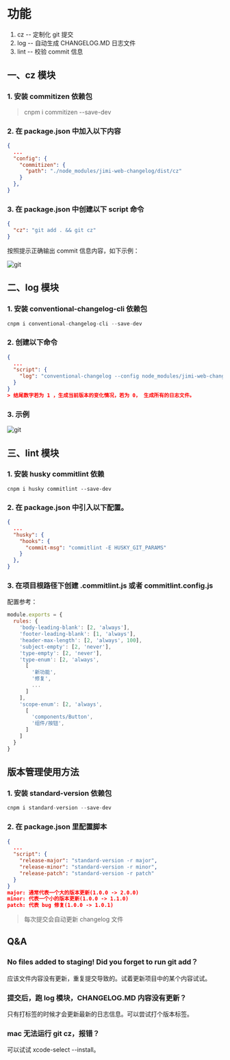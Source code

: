 # 功能

1. cz -- 定制化 git 提交
2. log -- 自动生成 CHANGELOG.MD 日志文件
3. lint -- 校验 commit 信息

## 一、cz 模块

### 1. 安装 commitizen 依赖包

> cnpm i commitizen --save-dev

### 2. 在 package.json 中加入以下内容

```json
{
  ...
  "config": {
    "commitizen": {
      "path": "./node_modules/jimi-web-changelog/dist/cz"
    }
  },
}
```

### 3. 在 package.json 中创建以下 script 命令

```json
{
  "cz": "git add . && git cz"
}
```

按照提示正确输出 commit 信息内容，如下示例：

![git](https://github.com/j710328466/jimi-web-changelog/tree/master/demo/git.png)



## 二、log 模块

### 1. 安装 conventional-changelog-cli 依赖包

```js
cnpm i conventional-changelog-cli --save-dev
```

### 2. 创建以下命令

```json
{
  ...
  "script": {
    "log": "conventional-changelog --config node_modules/jimi-web-changelog/lib/log -i CHANGELOG.md -s -r 0",
  }
}
> 结尾数字若为 1 ，生成当前版本的变化情况，若为 0， 生成所有的日志文件。
```

### 3. 示例

![git](https://github.com/j710328466/jimi-web-changelog/tree/master/demo/md.png)


## 三、lint 模块

### 1. 安装 husky commitlint 依赖

```shall
cnpm i husky commitlint --save-dev
```

### 2. 在 package.json 中引入以下配置。

```json
{
  ...
  "husky": {
    "hooks": {
      "commit-msg": "commitlint -E HUSKY_GIT_PARAMS"
    }
  },
}
```

### 3. 在项目根路径下创建 .commitlint.js 或者 commitlint.config.js

配置参考：

```js
module.exports = {
  rules: {
    'body-leading-blank': [2, 'always'],
    'footer-leading-blank': [1, 'always'],
    'header-max-length': [2, 'always', 100],
    'subject-empty': [2, 'never'],
    'type-empty': [2, 'never'],
    'type-enum': [2, 'always',
      [
        '新功能',
        '修复',
        ...
      ]
    ],
    'scope-enum': [2, 'always',
      [
        'components/Button',
        '组件/按钮',
      ]
    ]
  }
}
```

## 版本管理使用方法

### 1. 安装 standard-version 依赖包

```js
cnpm i standard-version --save-dev
```

### 2. 在 package.json 里配置脚本

```json
{
  ...
  "script": {
    "release-major": "standard-version -r major",
    "release-minor": "standard-version -r minor",
    "release-patch": "standard-version -r patch"
  }
}
major: 通常代表一个大的版本更新(1.0.0 -> 2.0.0)
minor: 代表一个小的版本更新(1.0.0 -> 1.1.0)
patch: 代表 bug 修复(1.0.0 -> 1.0.1)
```

> 每次提交会自动更新 changelog 文件

## Q&A

### No files added to staging! Did you forget to run git add？

应该文件内容没有更新，重复提交导致的。试着更新项目中的某个内容试试。

### 提交后，跑 log 模块，CHANGELOG.MD 内容没有更新？

只有打标签的时候才会更新最新的日志信息。可以尝试打个版本标签。

### mac 无法运行 git cz，报错？

可以试试 xcode-select --install。
